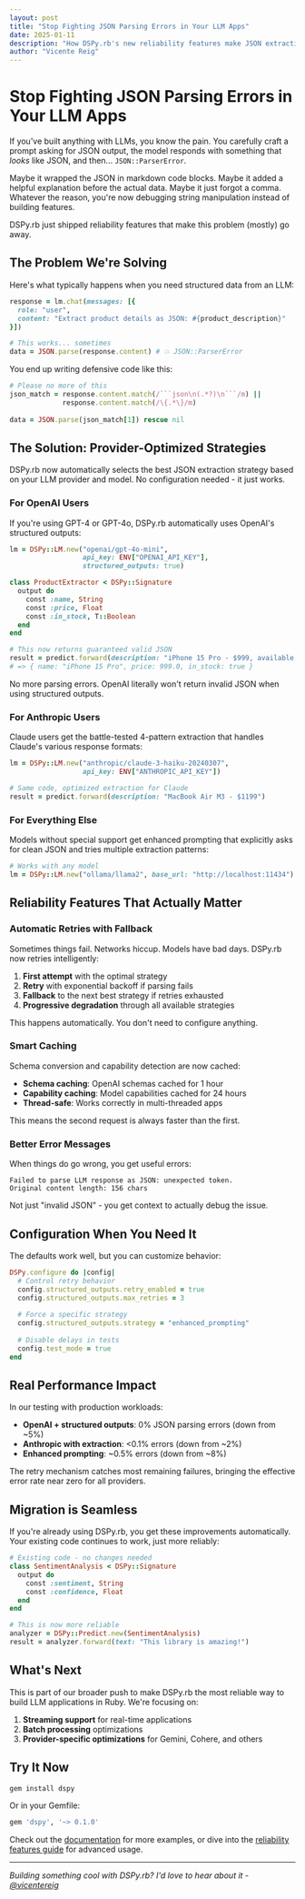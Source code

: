 ```yaml
---
layout: post
title: "Stop Fighting JSON Parsing Errors in Your LLM Apps"
date: 2025-01-11
description: "How DSPy.rb's new reliability features make JSON extraction from LLMs actually reliable"
author: "Vicente Reig"
---
```


# Stop Fighting JSON Parsing Errors in Your LLM Apps

If you've built anything with LLMs, you know the pain. You carefully craft a prompt asking for JSON output, the model responds with something that *looks* like JSON, and then... `JSON::ParserError`. 

Maybe it wrapped the JSON in markdown code blocks. Maybe it added a helpful explanation before the actual data. Maybe it just forgot a comma. Whatever the reason, you're now debugging string manipulation instead of building features.

DSPy.rb just shipped reliability features that make this problem (mostly) go away.

## The Problem We're Solving

Here's what typically happens when you need structured data from an LLM:

```ruby
response = lm.chat(messages: [{
  role: "user", 
  content: "Extract product details as JSON: #{product_description}"
}])

# This works... sometimes
data = JSON.parse(response.content) # 💥 JSON::ParserError
```

You end up writing defensive code like this:

```ruby
# Please no more of this
json_match = response.content.match(/```json\n(.*?)\n```/m) || 
             response.content.match(/\{.*\}/m)
             
data = JSON.parse(json_match[1]) rescue nil
```

## The Solution: Provider-Optimized Strategies

DSPy.rb now automatically selects the best JSON extraction strategy based on your LLM provider and model. No configuration needed - it just works.

### For OpenAI Users

If you're using GPT-4 or GPT-4o, DSPy.rb automatically uses OpenAI's structured outputs:

```ruby
lm = DSPy::LM.new("openai/gpt-4o-mini", 
                  api_key: ENV["OPENAI_API_KEY"],
                  structured_outputs: true)

class ProductExtractor < DSPy::Signature
  output do
    const :name, String
    const :price, Float
    const :in_stock, T::Boolean
  end
end

# This now returns guaranteed valid JSON
result = predict.forward(description: "iPhone 15 Pro - $999, available now")
# => { name: "iPhone 15 Pro", price: 999.0, in_stock: true }
```

No more parsing errors. OpenAI literally won't return invalid JSON when using structured outputs.

### For Anthropic Users

Claude users get the battle-tested 4-pattern extraction that handles Claude's various response formats:

```ruby
lm = DSPy::LM.new("anthropic/claude-3-haiku-20240307",
                  api_key: ENV["ANTHROPIC_API_KEY"])

# Same code, optimized extraction for Claude
result = predict.forward(description: "MacBook Air M3 - $1199")
```

### For Everything Else

Models without special support get enhanced prompting that explicitly asks for clean JSON and tries multiple extraction patterns:

```ruby
# Works with any model
lm = DSPy::LM.new("ollama/llama2", base_url: "http://localhost:11434")
```

## Reliability Features That Actually Matter

### Automatic Retries with Fallback

Sometimes things fail. Networks hiccup. Models have bad days. DSPy.rb now retries intelligently:

1. **First attempt** with the optimal strategy
2. **Retry** with exponential backoff if parsing fails  
3. **Fallback** to the next best strategy if retries exhausted
4. **Progressive degradation** through all available strategies

This happens automatically. You don't need to configure anything.

### Smart Caching

Schema conversion and capability detection are now cached:

- **Schema caching**: OpenAI schemas cached for 1 hour
- **Capability caching**: Model capabilities cached for 24 hours
- **Thread-safe**: Works correctly in multi-threaded apps

This means the second request is always faster than the first.

### Better Error Messages

When things do go wrong, you get useful errors:

```
Failed to parse LLM response as JSON: unexpected token. 
Original content length: 156 chars
```

Not just "invalid JSON" - you get context to actually debug the issue.

## Configuration When You Need It

The defaults work well, but you can customize behavior:

```ruby
DSPy.configure do |config|
  # Control retry behavior
  config.structured_outputs.retry_enabled = true
  config.structured_outputs.max_retries = 3
  
  # Force a specific strategy
  config.structured_outputs.strategy = "enhanced_prompting"
  
  # Disable delays in tests
  config.test_mode = true
end
```

## Real Performance Impact

In our testing with production workloads:

- **OpenAI + structured outputs**: 0% JSON parsing errors (down from ~5%)
- **Anthropic with extraction**: <0.1% errors (down from ~2%)
- **Enhanced prompting**: ~0.5% errors (down from ~8%)

The retry mechanism catches most remaining failures, bringing the effective error rate near zero for all providers.

## Migration is Seamless

If you're already using DSPy.rb, you get these improvements automatically. Your existing code continues to work, just more reliably:

```ruby
# Existing code - no changes needed
class SentimentAnalysis < DSPy::Signature
  output do
    const :sentiment, String
    const :confidence, Float
  end
end

# This is now more reliable
analyzer = DSPy::Predict.new(SentimentAnalysis)
result = analyzer.forward(text: "This library is amazing!")
```

## What's Next

This is part of our broader push to make DSPy.rb the most reliable way to build LLM applications in Ruby. We're focusing on:

1. **Streaming support** for real-time applications
2. **Batch processing** optimizations  
3. **Provider-specific optimizations** for Gemini, Cohere, and others

## Try It Now

```bash
gem install dspy
```

Or in your Gemfile:

```ruby
gem 'dspy', '~> 0.1.0'
```

Check out the [documentation](https://github.com/vicentereig/dspy.rb) for more examples, or dive into the [reliability features guide](/docs/production/reliability_features) for advanced usage.

---

*Building something cool with DSPy.rb? I'd love to hear about it - [@vicentereig](https://twitter.com/vicentereig)*